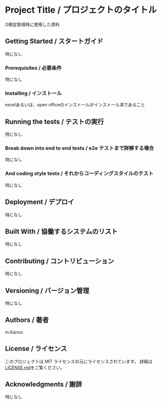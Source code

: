 # Project Title / プロジェクトのタイトル
G検定取得時に使用した資料

## Getting Started / スタートガイド
特になし

### Prerequisites / 必要条件
特になし

### Installing / インストール
excelあるいは、open officeのインストールがインストール済であること

## Running the tests / テストの実行
特になし

### Break down into end to end tests / e2e テストまで詳解する場合
特になし

### And coding style tests / それからコーディングスタイルのテスト
特になし

## Deployment / デプロイ
特になし

## Built With / 協働するシステムのリスト
特になし

## Contributing / コントリビューション
特になし

## Versioning / バージョン管理
特になし

## Authors / 著者
m.Kanno

## License / ライセンス
このプロジェクトは MIT ライセンスの元にライセンスされています。 詳細は[LICENSE.md](LICENSE.md)をご覧ください。

## Acknowledgments / 謝辞
特になし

